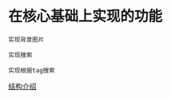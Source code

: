 # 在核心基础上实现的功能

    实现背景图片
    
    实现搜索
    
    实现根据tag搜索

[结构介绍](https://hpyculator.readthedocs.io/zh_CN/latest/project_structure.html#hpyc-pyside-ui)